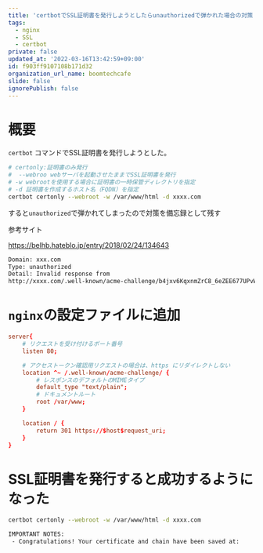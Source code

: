 ```yaml
---
title: 'certbotでSSL証明書を発行しようとしたらunauthorizedで弾かれた場合の対策 '
tags:
  - nginx
  - SSL
  - certbot
private: false
updated_at: '2022-03-16T13:42:59+09:00'
id: f903ff9107108b171d32
organization_url_name: boomtechcafe
slide: false
ignorePublish: false
---
```

# 概要

`certbot` コマンドでSSL証明書を発行しようとした。

```bash
# certonly:証明書のみ発行
#  --webroo webサーバを起動させたままでSSL証明書を発行
# -w webrootを使用する場合に証明書の一時保管ディレクトリを指定
# -d 証明書を作成するホスト名（FQDN）を指定
certbot certonly --webroot -w /var/www/html -d xxxx.com
```

すると`unauthorized`で弾かれてしまったので対策を備忘録として残す

参考サイト

https://belhb.hateblo.jp/entry/2018/02/24/134643

```bash
Domain: xxx.com
Type: unauthorized
Detail: Invalid response from
http://xxxx.com/.well-known/acme-challenge/b4jxv6KqxnmZrC8_6eZEE677UPvWZ8Dg1_v_5hgnwu4
```

# `nginx`の設定ファイルに追加

```conf:/etc/nginx/conf.d/default.conf	
server{
    # リクエストを受け付けるポート番号	
    listen 80;

    # アクセストークン確認用リクエストの場合は、https にリダイレクトしない
    location ^~ /.well-known/acme-challenge/ {
        # レスポンスのデフォルトのMIMEタイプ
        default_type "text/plain";
        # ドキュメントルート	
        root /var/www;
    }

    location / {
        return 301 https://$host$request_uri;
    }
}
```

# SSL証明書を発行すると成功するようになった

```bash
certbot certonly --webroot -w /var/www/html -d xxxx.com

IMPORTANT NOTES:
 - Congratulations! Your certificate and chain have been saved at:
```

